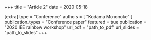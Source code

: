 +++
title = "Article 2"
date = 2020-05-18


[extra]
type = "Conference"
authors = [ "Kodama Mononoke" ]
publication_types = "Conference paper"
featured = true
publication = "2020 IEE rainbow workshop"
url_pdf = "path_to_pdf"
url_slides = "path_to_slides"
+++

